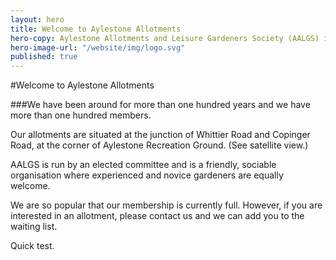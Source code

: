 ```yaml
---
layout: hero
title: Welcome to Aylestone Allotments
hero-copy: Aylestone Allotments and Leisure Gardeners Society (AALGS) is one of the oldest allotment societies in Leicester.
hero-image-url: "/website/img/logo.svg"
published: true
---
```


#Welcome to Aylestone Allotments

###We have been around for more than one hundred years and we have more than one hundred members.

Our allotments are situated at the junction of Whittier Road and Copinger Road, at the corner of Aylestone Recreation Ground. (See satellite view.)

AALGS is run by an elected committee and is a friendly, sociable organisation where experienced and novice gardeners are equally welcome.

We are so popular that our membership is currently full. However, if you are interested in an allotment, please contact us and we can add you to the waiting list.

Quick test.